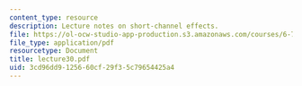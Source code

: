 ```yaml
---
content_type: resource
description: Lecture notes on short-channel effects.
file: https://ol-ocw-studio-app-production.s3.amazonaws.com/courses/6-720j-integrated-microelectronic-devices-spring-2007/3cd96dd9125660cf29f35c79654425a4_lecture30.pdf
file_type: application/pdf
resourcetype: Document
title: lecture30.pdf
uid: 3cd96dd9-1256-60cf-29f3-5c79654425a4
---
```

